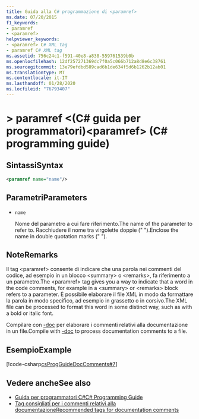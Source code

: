 ```yaml
---
title: Guida alla C# programmazione di <paramref>
ms.date: 07/20/2015
f1_keywords:
- paramref
- <paramref>
helpviewer_keywords:
- <paramref> C# XML tag
- paramref C# XML tag
ms.assetid: 756c24c1-f591-40e8-a838-559761539b0b
ms.openlocfilehash: 12df257271369dc7f0a5c066b712a8d8e6c38761
ms.sourcegitcommit: 13e79efdbd589cad6b1de634f5d6b1262b12ab01
ms.translationtype: MT
ms.contentlocale: it-IT
ms.lasthandoff: 01/28/2020
ms.locfileid: "76793407"
---
```

# <a name="paramref-c-programming-guide"></a><span data-ttu-id="1a77c-102">> paramref \<(C# guida per programmatori)</span><span class="sxs-lookup"><span data-stu-id="1a77c-102">\<paramref> (C# programming guide)</span></span>

## <a name="syntax"></a><span data-ttu-id="1a77c-103">Sintassi</span><span class="sxs-lookup"><span data-stu-id="1a77c-103">Syntax</span></span>

```xml
<paramref name="name"/>
```

## <a name="parameters"></a><span data-ttu-id="1a77c-104">Parametri</span><span class="sxs-lookup"><span data-stu-id="1a77c-104">Parameters</span></span>

- `name`

  <span data-ttu-id="1a77c-105">Nome del parametro a cui fare riferimento.</span><span class="sxs-lookup"><span data-stu-id="1a77c-105">The name of the parameter to refer to.</span></span> <span data-ttu-id="1a77c-106">Racchiudere il nome tra virgolette doppie (" ").</span><span class="sxs-lookup"><span data-stu-id="1a77c-106">Enclose the name in double quotation marks (" ").</span></span>

## <a name="remarks"></a><span data-ttu-id="1a77c-107">Note</span><span class="sxs-lookup"><span data-stu-id="1a77c-107">Remarks</span></span>

<span data-ttu-id="1a77c-108">Il tag \<paramref> consente di indicare che una parola nei commenti del codice, ad esempio in un blocco \<summary> o \<remarks>, fa riferimento a un parametro.</span><span class="sxs-lookup"><span data-stu-id="1a77c-108">The \<paramref> tag gives you a way to indicate that a word in the code comments, for example in a \<summary> or \<remarks> block refers to a parameter.</span></span> <span data-ttu-id="1a77c-109">È possibile elaborare il file XML in modo da formattare la parola in modo specifico, ad esempio in grassetto o in corsivo.</span><span class="sxs-lookup"><span data-stu-id="1a77c-109">The XML file can be processed to format this word in some distinct way, such as with a bold or italic font.</span></span>

<span data-ttu-id="1a77c-110">Compilare con [-doc](../../language-reference/compiler-options/doc-compiler-option.md) per elaborare i commenti relativi alla documentazione in un file.</span><span class="sxs-lookup"><span data-stu-id="1a77c-110">Compile with [-doc](../../language-reference/compiler-options/doc-compiler-option.md) to process documentation comments to a file.</span></span>

## <a name="example"></a><span data-ttu-id="1a77c-111">Esempio</span><span class="sxs-lookup"><span data-stu-id="1a77c-111">Example</span></span>

[!code-csharp[csProgGuideDocComments#7](~/samples/snippets/csharp/VS_Snippets_VBCSharp/csProgGuideDocComments/CS/DocComments.cs#7)]

## <a name="see-also"></a><span data-ttu-id="1a77c-112">Vedere anche</span><span class="sxs-lookup"><span data-stu-id="1a77c-112">See also</span></span>

- [<span data-ttu-id="1a77c-113">Guida per programmatori C#</span><span class="sxs-lookup"><span data-stu-id="1a77c-113">C# Programming Guide</span></span>](../index.md)
- [<span data-ttu-id="1a77c-114">Tag consigliati per i commenti relativi alla documentazione</span><span class="sxs-lookup"><span data-stu-id="1a77c-114">Recommended tags for documentation comments</span></span>](./recommended-tags-for-documentation-comments.md)
